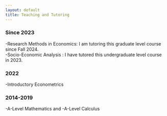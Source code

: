 ```yaml
---
layout: default
title: Teaching and Tutoring 
---
```

### Since 2023
-Research Methods in Economics: I am tutoring this graduate level course since Fall 2024.  
-Socio-Economic Analysis : I have tutored this undergraduate level course in 2023.

### 2022
-Introductory Econometrics 

### 2014-2019
-A-Level Mathematics and 
-A-Level Calculus


 
